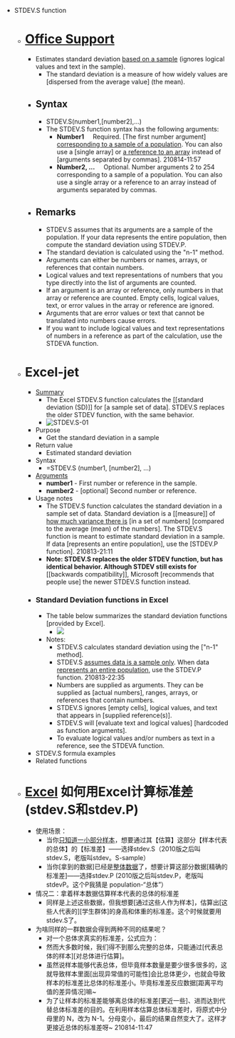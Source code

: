 - STDEV.S function
    - # [Office Support](https://support.microsoft.com/en-us/office/stdev-s-function-7d69cf97-0c1f-4acf-be27-f3e83904cc23)
        - Estimates standard deviation [based on a sample]([[sample]]) (ignores logical values and text in the sample).
            - The standard deviation is a measure of how widely values are [dispersed from the average value] (the mean).
        - ## Syntax
            - STDEV.S(number1,[number2],...)
            - The STDEV.S function syntax has the following arguments:
                - **Number1**     Required. [The first number argument] [corresponding to a sample of a population](((wjnrPIQit))). You can also use a [single array] or [a reference to an array](((jDP7ErVrP))) instead of [arguments separated by commas].
210814-11:57
                - **Number2, ...**     Optional. Number arguments 2 to 254 corresponding to a sample of a population. You can also use a single array or a reference to an array instead of arguments separated by commas.
        - ## Remarks
            - STDEV.S assumes that its arguments are a sample of the population. If your data represents the entire population, then compute the standard deviation using STDEV.P.
            - The standard deviation is calculated using the "n-1" method.
            - Arguments can either be numbers or names, arrays, or references that contain numbers.
            - Logical values and text representations of numbers that you type directly into the list of arguments are counted.
            - If an argument is an array or reference, only numbers in that array or reference are counted. Empty cells, logical values, text, or error values in the array or reference are ignored.
            - Arguments that are error values or text that cannot be translated into numbers cause errors.
            - If you want to include logical values and text representations of numbers in a reference as part of the calculation, use the STDEVA function.
    - # Excel-jet 
        - [Summary](https://exceljet.net/excel-functions/excel-stdev.s-function)
            - The Excel STDEV.S function calculates the [[standard deviation (SD)]] for [a sample set of data]. STDEV.S replaces the older STDEV function, with the same behavior.
            - ![STDEV.S-01](https://exceljet.net/sites/default/files/styles/original_with_watermark/public/images/functions/main/exceljet_stdev.s.png)
        - Purpose
            - Get the standard deviation in a sample
        - Return value
            - Estimated standard deviation
        - Syntax
            - =STDEV.S (number1, [number2], ...)
        - [Arguments]([[argument]])
            - **number1** - First number or reference in the sample.
            - **number2** - [optional] Second number or reference.
        - Usage notes
            - The STDEV.S function calculates the standard deviation in a sample set of data. Standard deviation is a [[measure]] of [how much variance there is]([[variance]]) [in a set of numbers] [compared to the average (mean) of the numbers]. The STDEV.S function is meant to estimate standard deviation in a sample. If data [represents an entire population], use the [STDEV.P function].
210813-21:11
            - __Note: STDEV.S replaces the older STDEV function, but has identical behavior. Although STDEV still exists for__ [[backwards compatibility]], Microsoft [recommends that people use] the newer STDEV.S function instead.
        - ### Standard Deviation functions in Excel
            - The table below summarizes the standard deviation functions [provided by Excel].
                - ![](https://firebasestorage.googleapis.com/v0/b/firescript-577a2.appspot.com/o/imgs%2Fapp%2FXELiu-NovaKG%2FBBbEt7bTCS.png?alt=media&token=039e93e6-abfd-406c-8498-667f91c2f939)
            - Notes:
                - STDEV.S calculates standard deviation using the ["n-1" method].
                - STDEV.S [assumes data is a sample only](((wjnrPIQit))). When data [represents an entire population](((R4yj54W0x))), use the STDEV.P function.
210813-22:35
                - Numbers are supplied as arguments. They can be supplied as [actual numbers], ranges, arrays, or references that contain numbers.
                - STDEV.S ignores [empty cells], logical values, and text that appears in [supplied reference(s)].
                - STDEV.S will [evaluate text and logical values] [hardcoded as function arguments].
                - To evaluate logical values and/or numbers as text in a reference, see the STDEVA function.
        - STDEV.S formula examples
        - Related functions
    - # [Excel](https://www.jianshu.com/p/9c94cb7bd8b2) 如何用Excel计算标准差 (stdev.S和stdev.P)
        - 使用场景：
            - 当你[只知道一小部分样本](((wjnrPIQit)))，想要通过其【估算】这部分【样本代表的总体】的【标准差】——选择stdev.S（2010版之后叫stdev.S，老版叫stdev。S-sample）
            - 当你[拿到的数据]已经是[整体数据](((R4yj54W0x)))了，想要计算这部分数据[精确的标准差]——选择stdev.P (2010版之后叫stdev.P，老版叫stdevP。这个P我猜是 population-“总体”）
        - 情况二：拿着样本数据估算样本代表的总体的标准差
            - 同样是上述这些数据，但我想要[通过这些人作为样本]，估算出[这些人代表的][学生群体]的身高和体重的标准差。这个时候就要用stdev.S了。
        - 为啥同样的一群数据会得到两种不同的结果呢？
            - 对一个总体求真实的标准差，公式应为：
            - 然而大多数时候，我们得不到那么完整的总体，只能通过[代表总体的样本][对总体进行估算]。
            - 虽然说样本能够代表总体，但毕竟样本数量是要少很多很多的，这就导致样本里面[出现异常值的可能性]会比总体更少，也就会导致样本的标准差比总体的标准差小。毕竟标准差反应数据[距离平均值的差异情况]嘛~
            - 为了让样本的标准差能够离总体的标准差[更近一些]、进而达到代替总体标准差的目的。在利用样本估算总体标准差时，将原式中分母里的 N，改为 N-1。分母变小，最后的结果自然变大了。这样才更接近总体的标准差呀~
210814-11:47
